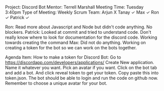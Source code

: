 Project: Discord Bot
Mentor: Terrell Marshall
Meeting Time: Tuesday 3:40pm
Type of Meeting: Weekly Scrum
Team: Arjun X  Tanay ✓  Max ✓  Ron ✓  Patrick ✓ 

Ron: Read more about Javascript and Node but didn't code anything. No blockers.
Patrick: Looked at commit and tried to understand code. Don't really know where to look for documentation for the discord code. Working towards creating the command
Max: Did not do anything. Working on creating a token for the bot so we can work on the bots together.

Agenda Item:
How to make a token for Discord Bot:
Go to https://discordapp.com/developers/applications/
Create New application. Name it whatever you want. Pick an avatar if you want. Click on the bot tab and add a bot. And click reveal token to get your token. Copy paste this into token.json. The bot should be able to login and run the code on github now. Remember to choose a unique avatar for your bot.
